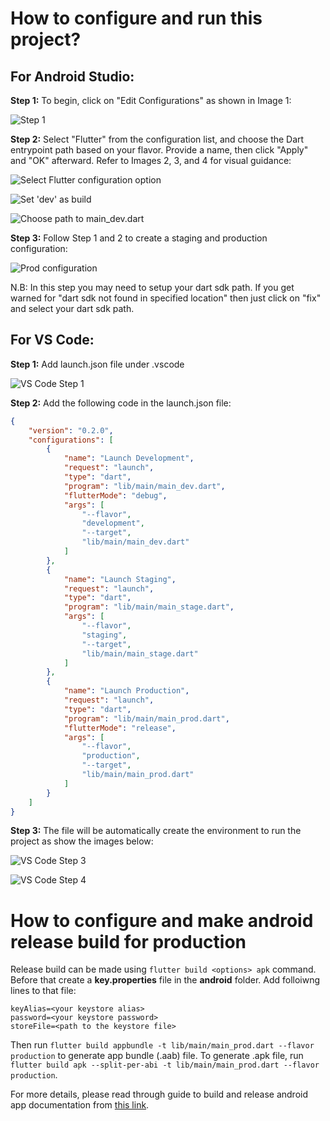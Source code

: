 # How to configure and run this project?

## For Android Studio:

**Step 1:** To begin, click on "Edit Configurations" as shown in Image 1:

![Step 1](https://i.imgur.com/QDGLZdp.png)

**Step 2:** Select "Flutter" from the configuration list, and choose the Dart entrypoint path based on your flavor. Provide a name, then click "Apply" and "OK" afterward. Refer to Images 2, 3, and 4 for visual guidance:

![Select Flutter configuration option](https://i.imgur.com/5J2QWpd.png)

![Set 'dev' as build](https://i.imgur.com/j9caPbn.png)

![Choose path to main_dev.dart](https://i.imgur.com/xboVmtD.png)

**Step 3:** Follow Step 1 and 2 to create a staging and production configuration:

![Prod configuration](https://i.imgur.com/FHxqHAG.png)

N.B: In this step you may need to setup your dart sdk path. If you get warned for
"dart sdk not found in specified location" then just click on "fix" and select your dart sdk path.

## For VS Code:

**Step 1:** Add launch.json file under .vscode

![VS Code Step 1](https://i.imgur.com/20rOqdU.png)

**Step 2:** Add the following code in the launch.json file:

```json
{
    "version": "0.2.0",
    "configurations": [
        {
            "name": "Launch Development",
            "request": "launch",
            "type": "dart",
            "program": "lib/main/main_dev.dart",
            "flutterMode": "debug",
            "args": [
                "--flavor", 
                "development", 
                "--target", 
                "lib/main/main_dev.dart"
            ]
        },
        {
            "name": "Launch Staging",
            "request": "launch",
            "type": "dart",
            "program": "lib/main/main_stage.dart",
            "args": [
                "--flavor", 
                "staging", 
                "--target", 
                "lib/main/main_stage.dart"
            ]
        },
        {
            "name": "Launch Production",
            "request": "launch",
            "type": "dart",
            "program": "lib/main/main_prod.dart",
            "flutterMode": "release",
            "args": [
                "--flavor", 
                "production", 
                "--target", 
                "lib/main/main_prod.dart"
            ]
        }
    ]
}
```

**Step 3:** The file will be automatically create the environment to run the project as show the images below:

![VS Code Step 3](https://i.imgur.com/EB5cgqu.png)

![VS Code Step 4](https://i.imgur.com/ewbHOsv.png)


# How to configure and make android release build for production
Release build can be made using `flutter build <options> apk` command. Before that create a **key.properties** file in the **android** folder. Add folloiwng lines to that file:
```
keyAlias=<your keystore alias>
password=<your keystore password>
storeFile=<path to the keystore file>
```
Then run `flutter build appbundle -t lib/main/main_prod.dart --flavor production` to generate app bundle (.aab) file. To generate .apk file, run `flutter build apk --split-per-abi -t lib/main/main_prod.dart --flavor production`.

For more details, please read through guide to build and release android app documentation from [this link](https://docs.flutter.dev/deployment/android).